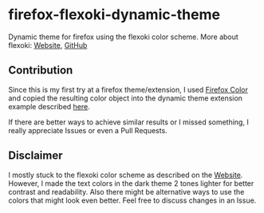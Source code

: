 # firefox-flexoki-dynamic-theme
Dynamic theme for firefox using the flexoki color scheme.
More about flexoki: [Website](https://stephango.com/flexoki), [GitHub](https://github.com/kepano/flexoki)

## Contribution
Since this is my first try at a firefox theme/extension, I used [Firefox Color](https://color.firefox.com/) and copied the resulting color object into the dynamic theme extension example described [here](https://extensionworkshop.com/documentation/themes/dynamic-themes/).

If there are better ways to achieve similar results or I missed something, I really appreciate Issues or even a Pull Requests.

## Disclaimer
I mostly stuck to the flexoki color scheme as described on the [Website](https://stephango.com/flexoki). However, I made the text colors in the dark theme 2 tones lighter for better contrast and readability. Also there might be alternative ways to use the colors that might look even better. Feel free to discuss changes in an Issue.
